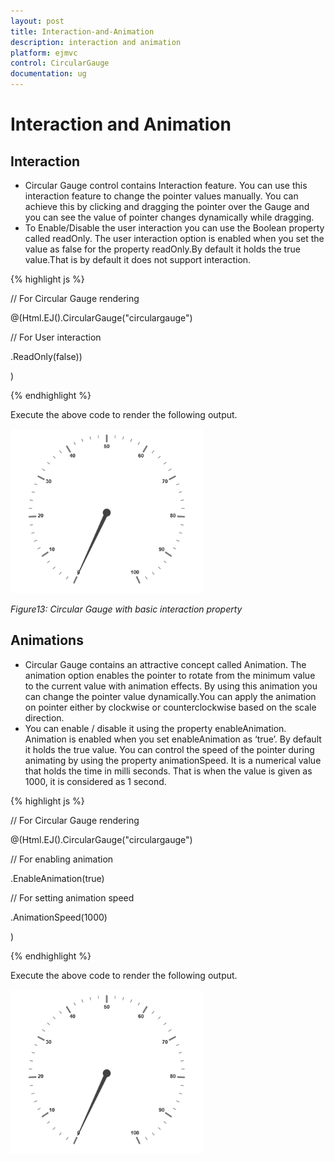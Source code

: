 ```yaml
---
layout: post
title: Interaction-and-Animation
description: interaction and animation
platform: ejmvc
control: CircularGauge
documentation: ug
---
```


# Interaction and Animation

## Interaction

* Circular Gauge control contains Interaction feature. You can use this interaction feature to change the pointer values manually. You can achieve this by clicking and dragging the pointer over the Gauge and you can see the value of pointer changes dynamically while dragging.
* To Enable/Disable the user interaction you can use the Boolean property called readOnly. The user interaction option is enabled when you set the value as false for the property readOnly.By default it holds the true value.That is by default it does not support interaction. 

{% highlight js %}

// For Circular Gauge rendering

@(Html.EJ().CircularGauge("circulargauge")

// For User interaction

.ReadOnly(false))

)

{% endhighlight  %}

Execute the above code to render the following output.



![](Interaction-and-Animation_images/Interaction-and-Animation_img1.png)



 _Figure13: Circular Gauge with basic interaction property_

## Animations

* Circular Gauge contains an attractive concept called Animation. The animation option enables the pointer to rotate from the minimum value to the current value with animation effects. By using this animation you can change the pointer value dynamically.You can apply the animation on  pointer either by clockwise or counterclockwise based on the scale direction. 
* You can enable / disable it using the property enableAnimation. Animation is enabled when you set enableAnimation as ‘true’. By default it holds the true value. You can control the speed of the pointer during animating by using the property animationSpeed. It is a numerical value that holds the time in milli seconds. That is when the value is given as 1000, it is considered as 1 second.

{% highlight js %}


// For Circular Gauge rendering

@(Html.EJ().CircularGauge("circulargauge")

// For enabling animation

.EnableAnimation(true)

// For setting animation speed

.AnimationSpeed(1000)

)

{% endhighlight  %}

Execute the above code to render the following output.



![](Interaction-and-Animation_images/Interaction-and-Animation_img2.png)







